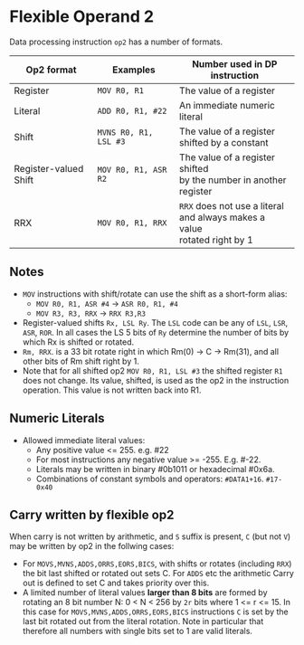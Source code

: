 ﻿# Flexible Operand 2

Data processing instruction `op2` has a number of formats. 

| Op2 format | Examples | Number used in DP <br> instruction |
|------------|---------|---------------------------------|
| Register | `MOV R0, R1` | The value of a register |
| Literal | `ADD R0, R1, #22` | An immediate numeric literal |
| Shift | `MVNS R0, R1, LSL #3` | The value of a register <br> shifted by a constant |
| Register-valued Shift | `MOV R0, R1, ASR R2` | The value of a register shifted <br> by the number in another register |
| RRX | `MOV R0, R1, RRX` | `RRX` does not use a literal <br> and always makes a value <br> rotated right by 1 |

## Notes

* `MOV` instructions with shift/rotate can use the shift as a short-form alias:
  - `MOV R0, R1, ASR #4` -> `ASR R0, R1, #4`
  - `MOV R3, R3, RRX` -> `RRX R3,R3`
* Register-valued shifts `Rx, LSL Ry`. The `LSL` code can be any of `LSL`, `LSR`, `ASR`, `ROR`. In all cases the LS 5 bits of `Ry` determine the number of bits by which Rx is shifted or rotated.
* `Rm, RRX`. is a 33 bit rotate right in which Rm(0) -> C -> Rm(31), and all other bits of Rm shift right by 1.
* Note that for all shifted op2 `MOV R0, R1, LSL #3` the shifted register `R1` does not change. Its value, shifted, is used as the op2 in the instruction operation. This value is not written back into R1.

## Numeric Literals
* Allowed immediate literal values:
  * Any positive value <= 255. e.g. #22
  * For most instructions any negative value >= -255. E.g. #-22.
  * Literals may be written in binary #0b1011 or hexadecimal #0x6a. 
  * Combinations of constant symbols and operators: `#DATA1+16`. `#17-0x40`

## Carry written by flexible op2

When carry is not written by arithmetic, and `S` suffix is present, `C` (but not `V`) may be written by op2 in the follwing cases:
* For `MOVS,MVNS,ADDS,ORRS,EORS,BICS`, with shifts or rotates (including `RRX`) the bit last shifted or rotated out sets C. For `ADDS` etc the arithmetic Carry out is defined to set C and takes priority over this.
* A limited number of literal values **larger than 8 bits** are formed by rotating an 8 bit number N:  0 < N < 256 by `2r` bits where 1 <= r <= 15. In this case for `MOVS,MVNS,ADDS,ORRS,EORS,BICS` instructions `C` is set by the last bit rotated out from the literal rotation. Note in particular that therefore all numbers with single bits set to 1 are valid literals.

